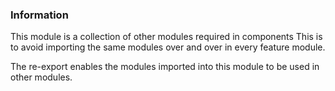 ### Information
This module is a collection of other modules required in components
This is to avoid importing the same modules over and over in every feature module.

The re-export enables the modules imported into this module to be used in other modules.
